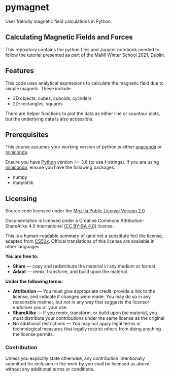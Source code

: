 # pymagnet

User friendly magnetic field calculations in Python

## Calculating Magnetic Fields and Forces

This repository contains the python files and Jupyter notebook needed to follow
the tutorial presented as part of the MaMi Winter School 2021, Dublin.

## Features

This code uses analytical expressions to calculate the magnetic field due to
simple magnets. These include:

* 3D objects: cubes, cuboids, cylinders
* 2D: rectangles, squares

There are helper functions to plot the data as either line or countour plots,
but the underlying data is also accessible.

## Prerequisites

This course assumes your working version of python is either
[anaconda](https://www.anaconda.com/) or
[miniconda](https://docs.conda.io/en/latest/miniconda.html).

Ensure you have [Python](https://www.anaconda.com/) version >= 3.6
 (to use f-strings).
If you are using [miniconda](https://docs.conda.io/en/latest/miniconda.html),
ensure you have the following packages:

* numpy
* matplotlib

## Licensing

Source code licensed under the [Mozilla Public License Version 2.0](https://www.mozilla.org/en-US/MPL/2.0/)

Documentation is licensed under a Creative Commons Attribution-ShareAlike 4.0 International [(CC BY-SA 4.0)](https://creativecommons.org/licenses/by-sa/4.0/) license.

This is a human-readable summary of (and not a substitute for) the license, adapted from [CS50x](https://cs50.harvard.edu/x/2021/license/). Official translations of this license are available in other languages.

**You are free to:**

* **Share** — copy and redistribute the material in any medium or format.
* **Adapt** — remix, transform, and build upon the material.

**Under the following terms:**

* **Attribution** — You must give appropriate credit, provide a link to the license, and indicate if changes were made. You may do so in any reasonable manner, but not in any way that suggests the licensor endorses you or your use.
* **ShareAlike** — If you remix, transform, or build upon the material, you must distribute your contributions under the same license as the original
* No additional restrictions — You may not apply legal terms or technological measures that legally restrict others from doing anything the license permits.

### Contribution

Unless you explicitly state otherwise, any contribution intentionally submitted
for inclusion in the work by you shall be licensed as above, without any
additional terms or conditions.
